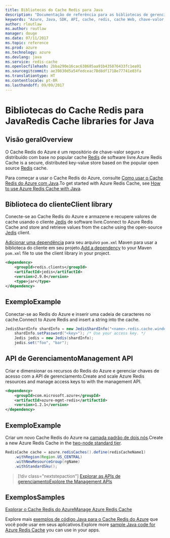 ```yaml
---
title: Bibliotecas do Cache Redis para Java
description: "Documentação de referência para as bibliotecas de gerenciamento e de cliente de Java para Cache Redis"
keywords: "Azure, Java, SDK, API, cache, redis, cache Web, chave-valor, em memória"
author: rloutlaw
ms.author: routlaw
manager: douge
ms.date: 07/11/2017
ms.topic: reference
ms.prod: azure
ms.technology: azure
ms.devlang: java
ms.service: redis-cache
ms.openlocfilehash: 2bba290e16cac638685aa91b435876433fc1ea91
ms.sourcegitcommit: ae39830d5a54fedceac78d8df1718e77741e03fa
ms.translationtype: HT
ms.contentlocale: pt-BR
ms.lasthandoff: 09/09/2017
---
```

# <a name="redis-cache-libraries-for-java"></a><span data-ttu-id="5eb5d-104">Bibliotecas do Cache Redis para Java</span><span class="sxs-lookup"><span data-stu-id="5eb5d-104">Redis Cache libraries for Java</span></span>

## <a name="overview"></a><span data-ttu-id="5eb5d-105">Visão geral</span><span class="sxs-lookup"><span data-stu-id="5eb5d-105">Overview</span></span>

<span data-ttu-id="5eb5d-106">O Cache Redis do Azure é um repositório de chave-valor seguro e distribuído com base no popular cache [Redis](https://redis.io/) de software livre.</span><span class="sxs-lookup"><span data-stu-id="5eb5d-106">Azure Redis Cache is a secure, distributed key-value store based on the popular open source [Redis](https://redis.io/) cache.</span></span> 

<span data-ttu-id="5eb5d-107">Para começar a usar o Cache Redis do Azure, consulte [Como usar o Cache Redis do Azure com Java](/azure/redis-cache/cache-java-get-started).</span><span class="sxs-lookup"><span data-stu-id="5eb5d-107">To get started with Azure Redis Cache, see [How to use Azure Redis Cache with Java](/azure/redis-cache/cache-java-get-started).</span></span>

## <a name="client-library"></a><span data-ttu-id="5eb5d-108">Biblioteca do cliente</span><span class="sxs-lookup"><span data-stu-id="5eb5d-108">Client library</span></span>

<span data-ttu-id="5eb5d-109">Conecte-se ao Cache Redis do Azure e armazene e recupere valores de cache usando o cliente [Jedis](https://github.com/xetorthio/jedis) de software livre.</span><span class="sxs-lookup"><span data-stu-id="5eb5d-109">Connect to Azure Redis Cache and store and retrieve values from the cache using the open-source [Jedis](https://github.com/xetorthio/jedis) client.</span></span>  

<span data-ttu-id="5eb5d-110">[Adicionar uma dependência](https://maven.apache.org/guides/getting-started/index.html#How_do_I_use_external_dependencies) para seu arquivo `pom.xml` Maven para usar a biblioteca do cliente em seu projeto.</span><span class="sxs-lookup"><span data-stu-id="5eb5d-110">[Add a dependency](https://maven.apache.org/guides/getting-started/index.html#How_do_I_use_external_dependencies) to your Maven `pom.xml` file to use the client library in your project.</span></span>   

```XML
<dependency>
    <groupId>redis.clients</groupId>
    <artifactId>jedis</artifactId>
    <version>2.9.0</version>
    <type>jar</type>
</dependency>
```

## <a name="example"></a><span data-ttu-id="5eb5d-111">Exemplo</span><span class="sxs-lookup"><span data-stu-id="5eb5d-111">Example</span></span>

<span data-ttu-id="5eb5d-112">Conectar-se ao Redis do Azure e inserir uma cadeia de caracteres no cache.</span><span class="sxs-lookup"><span data-stu-id="5eb5d-112">Connect to Azure Redis and insert a string into the cache.</span></span>

```java
JedisShardInfo shardInfo = new JedisShardInfo("<name>.redis.cache.windows.net", 6380, useSsl);
    shardInfo.setPassword("<key>"); /* Use your access key. */
    Jedis jedis = new Jedis(shardInfo);
    jedis.set("foo", "bar");
```

## <a name="management-api"></a><span data-ttu-id="5eb5d-113">API de Gerenciamento</span><span class="sxs-lookup"><span data-stu-id="5eb5d-113">Management API</span></span>

<span data-ttu-id="5eb5d-114">Criar e dimensionar os recursos do Redis do Azure e gerenciar chaves de acesso com a API de gerenciamento.</span><span class="sxs-lookup"><span data-stu-id="5eb5d-114">Create and scale Azure Redis resources and manage access keys to with the management API.</span></span>

```XML
<dependency>
    <groupId>com.microsoft.azure</groupId>
    <artifactId>azure-mgmt-redis</artifactId>
    <version>1.2.1</version>
</dependency>
```

## <a name="example"></a><span data-ttu-id="5eb5d-115">Exemplo</span><span class="sxs-lookup"><span data-stu-id="5eb5d-115">Example</span></span>

<span data-ttu-id="5eb5d-116">Criar um novo Cache Redis do Azure na [camada padrão de dois nós](https://azure.microsoft.com/services/cache/).</span><span class="sxs-lookup"><span data-stu-id="5eb5d-116">Create a new Azure Redis Cache in the [two-node standard tier](https://azure.microsoft.com/services/cache/).</span></span> 

```java
RedisCache cache = azure.redisCaches().define(redisCacheName1)
    .withRegion(Region.US_CENTRAL)
    .withNewResourceGroup(rgName)
    .withStandardSku();
```

> [!div class="nextstepaction"]
> [<span data-ttu-id="5eb5d-117">Explorar as APIs de gerenciamento</span><span class="sxs-lookup"><span data-stu-id="5eb5d-117">Explore the Management APIs</span></span>](/java/api/overview/azure/rediscache/managementapi)

## <a name="samples"></a><span data-ttu-id="5eb5d-118">Exemplos</span><span class="sxs-lookup"><span data-stu-id="5eb5d-118">Samples</span></span>

[<span data-ttu-id="5eb5d-119">Explorar o Cache Redis do Azure</span><span class="sxs-lookup"><span data-stu-id="5eb5d-119">Manage Azure Redis Cache</span></span>](https://github.com/Azure-Samples/redis-java-manage-cache)   

<span data-ttu-id="5eb5d-120">Explore mais [exemplos de código Java para o Cache Redis do Azure](https://azure.microsoft.com/resources/samples/?platform=java&term=redis) que você pode usar em seus aplicativos.</span><span class="sxs-lookup"><span data-stu-id="5eb5d-120">Explore more [sample Java code for Azure Redis Cache](https://azure.microsoft.com/resources/samples/?platform=java&term=redis) you can use in your apps.</span></span>
